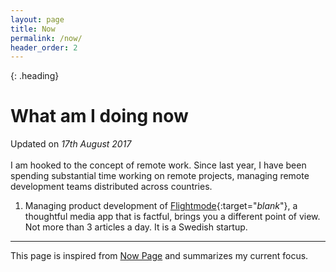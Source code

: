 ```yaml
---
layout: page
title: Now
permalink: /now/
header_order: 2
---
```


{: .heading}
# What am I doing now

Updated on _17th August 2017_
<br/><br/>
I am hooked to the concept of remote work. Since last year, I have been spending substantial time working on remote projects, managing remote development teams distributed across countries.

1. Managing product development of [Flightmode](http://getflightmode.com/){:target="_blank_"}, a thoughtful media app that is factful, brings you a different point of view. Not more than 3 articles a day. It is a Swedish startup.

---

This page is inspired from [Now Page](http://nownownow.com/about) and summarizes my current focus.
